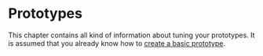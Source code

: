 # Prototypes

This chapter contains all kind of information about tuning your prototypes. It is assumed that you already know how to [create a basic prototype]().

